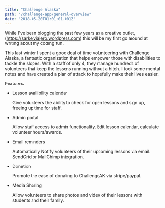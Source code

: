 ```yaml
---
title: "Challenge Alaska"
path: "/challenge-app/general-overview"
date: "2018-05-20T01:01:01.001Z"
---
```


While I've been blogging the past few years as a creative outlet, (https://sarkelviajero.wordpress.com) this will be my first go around at writing about my coding fun.

This last winter I spent a good deal of time volunteering with Challenge Alaska, a fantastic organization that helps empower those with disabilities to tackle the slopes. With a staff of only 4, they manage hundreds of volunteers that keep the lessons running without a hitch. I took some mental notes and have created a plan of attack to hopefully make their lives easier.

Features:
* Lesson availibility calendar

   Give volunteers the ability to check for open lessons and sign up, freeing up time for staff.

* Admin portal

  Allow staff access to admin functionality. Edit lesson calendar, calculate volunteer hours/awards.

* Email reminders

  Automatically Notify volunteers of their upcoming lessons via email. SendGrid or MailChimp integration.

* Donation

  Promote the ease of donating to ChallengeAK via stripe/paypal.

* Media Sharing

  Allow volunteers to share photos and video of their lessons with students and their family.